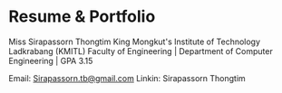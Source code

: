 # Resume & Portfolio
Miss Sirapassorn Thongtim
King Mongkut's Institute of Technology Ladkrabang (KMITL)
Faculty of Engineering | Department of Computer Engineering | GPA 3.15

Email: Sirapassorn.tb@gmail.com
Linkin: Sirapassorn Thongtim
